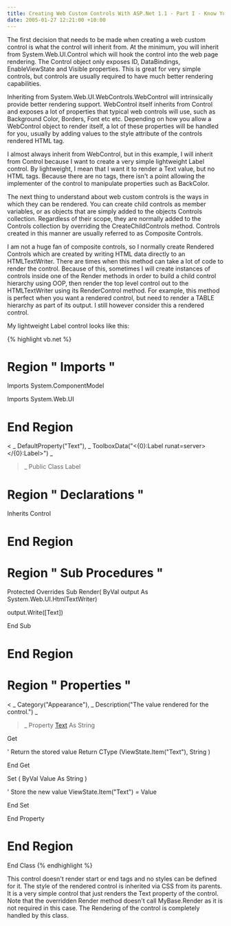 ```yaml
---
title: Creating Web Custom Controls With ASP.Net 1.1 - Part I - Know Your Heritage
date: 2005-01-27 12:21:00 +10:00
---
```


The first decision that needs to be made when creating a web custom control is what the control will inherit from. At the minimum, you will inherit from System.Web.UI.Control which will hook the control into the web page rendering. The Control object only exposes ID, DataBindings, EnableViewState and Visible properties. This is great for very simple controls, but controls are usually required to have much better rendering capabilities.

Inheriting from System.Web.UI.WebControls.WebControl will intrinsically provide better rendering support. WebControl itself inherits from Control and exposes a lot of properties that typical web controls will use, such as Background Color, Borders, Font etc etc. Depending on how you allow a WebControl object to render itself, a lot of these properties will be handled for you, usually by adding values to the style attribute of the controls rendered HTML tag.

I almost always inherit from WebControl, but in this example, I will inherit from Control because I want to create a very simple lightweight Label control. By lightweight, I mean that I want it to render a Text value, but no HTML tags. Because there are no tags, there isn't a point allowing the implementer of the control to manipulate properties such as BackColor.

<!--more-->

The next thing to understand about web custom controls is the ways in which they can be rendered. You can create child controls as member variables, or as objects that are simply added to the objects Controls collection. Regardless of their scope, they are normally added to the Controls collection by overriding the CreateChildControls method. Controls created in this manner are usually referred to as Composite Controls.

I am not a huge fan of composite controls, so I normally create Rendered Controls which are created by writing HTML data directly to an HTMLTextWriter. There are times when this method can take a lot of code to render the control. Because of this, sometimes I will create instances of controls inside one of the Render methods in order to build a child control hierarchy using OOP, then render the top level control out to the HTMLTextWriter using its RenderControl method. For example, this method is perfect when you want a rendered control, but need to render a TABLE hierarchy as part of its output. I still however consider this a rendered control.

My lightweight Label control looks like this:

{% highlight vb.net %}
# Region " Imports "

 Imports System.ComponentModel

 Imports System.Web.UI

# End  Region

< _
 DefaultProperty("Text"), _
 ToolboxData("<{0}:Label runat=server></{0}:Label>") _
> _
 Public  Class Label

# Region " Declarations "

 Inherits Control

# End  Region

# Region " Sub Procedures "

 Protected  Overrides  Sub Render( ByVal output As System.Web.UI.HtmlTextWriter)

  output.Write([Text])

 End  Sub

# End  Region

# Region " Properties "

 < _
  Category("Appearance"), _
  Description("The value rendered for the control.") _
 > _
 Property [Text]() As  String

  Get

   ' Return the stored value
   Return  CType (ViewState.Item("Text"), String )

  End  Get

  Set ( ByVal Value As  String )

   ' Store the new value
   ViewState.Item("Text") = Value

  End  Set

 End  Property

# End  Region

 End  Class
{% endhighlight %}

This control doesn't render start or end tags and no styles can be defined for it. The style of the rendered control is inherited via CSS from its parents. It is a very simple control that just renders the Text property of the control. Note that the overridden Render method doesn't call MyBase.Render as it is not required in this case. The Rendering of the control is completely handled by this class.